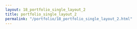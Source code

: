 ```yaml
---
layout: 18_portfolio_single_layout_2
title: portfolio_single_layout_2
permalink: "/portfolio/18_portfolio_single_layout_2.html"
---
```

